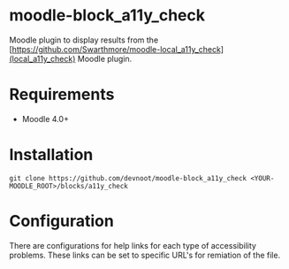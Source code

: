 # moodle-block_a11y_check

Moodle plugin to display results from the [https://github.com/Swarthmore/moodle-local_a11y_check](local_a11y_check) Moodle plugin.

# Requirements
* Moodle 4.0+

# Installation
```
git clone https://github.com/devnoot/moodle-block_a11y_check <YOUR-MOODLE_ROOT>/blocks/a11y_check
```

# Configuration
There are configurations for help links for each type of accessibility problems.  These links can be set to specific URL's for remiation of the file.
